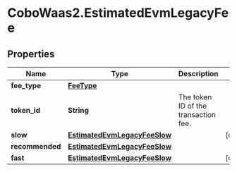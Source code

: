 # CoboWaas2.EstimatedEvmLegacyFee

## Properties

Name | Type | Description | Notes
------------ | ------------- | ------------- | -------------
**fee_type** | [**FeeType**](FeeType.md) |  | 
**token_id** | **String** | The token ID of the transaction fee. | 
**slow** | [**EstimatedEvmLegacyFeeSlow**](EstimatedEvmLegacyFeeSlow.md) |  | [optional] 
**recommended** | [**EstimatedEvmLegacyFeeSlow**](EstimatedEvmLegacyFeeSlow.md) |  | 
**fast** | [**EstimatedEvmLegacyFeeSlow**](EstimatedEvmLegacyFeeSlow.md) |  | [optional] 


